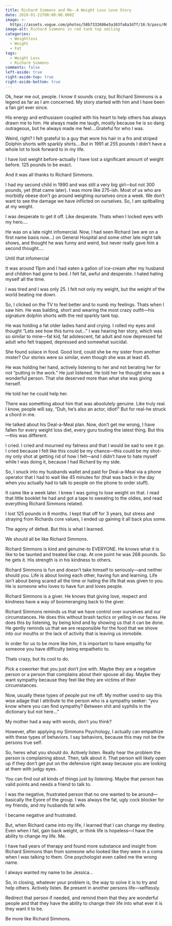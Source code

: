 ```yaml
---
title: Richard Simmons and Me--A Weight Loss Love Story
date: 2018-01-21T08:00:00.000Z
image: >-
  https://assets.vogue.com/photos/58b7332686e5a103fa8a3d7f/16:9/pass/00-social-richard-simmons-news.jpg
image-alt: Richard Simmons in red tank top smiling
categories:
  - Weightloss
  - Weight
  - Fat
tags:
  - Weight Loss
  - Richard Simmons
comments: false
left-aside: true
right-aside-top: true
right-aside-bottom: true
---
```

Ok, hear me out, people.  I know it sounds crazy, but Richard Simmons is a legend as far as I am concerned. My story started with him and I have been a fan girl ever since.



His energy and enthusiasm coupled with his heart to help others has always drawn me to him.  He always made me laugh, mostly because he is so dang outrageous, but he always made me feel….Grateful for who I was.



Weird, right?  I felt grateful to a guy that wore his hair in a fro and striped Dolphin shorts with sparkly shirts….But in 1991 at 255 pounds I didn’t have a whole lot to look forward to in my life.



I have lost weight before-actually I have lost a significant amount of weight before.  125 pounds to be exact.  



And it was all thanks to Richard Simmons.



I had my second child in 1990 and was still a very big girl—but not 300 pounds, yet (that came later).  I was more like 275-ish.  Most of us who are morbidly obese don’t go around weighing ourselves once a week.  We don’t want to see the damage we have inflicted on ourselves.  So, I am spitballing at my weight.



I was desperate to get it off.  Like desperate.  Thats when I locked eyes with my hero….



He was on a late night infomercial.  Now, I had seen Richard (we are on a first name basis now…) on General Hospital and some other late night talk shows, and thought he was funny and weird, but never really gave him a second thought….



Until that infomercial



It was around 11pm and I had eaten a gallon of ice-cream after my husband and children had gone to bed.  I felt fat, awful and desperate.  I hated hating myself all the time.



I was tired and I was only 25. I felt not only my weight, but the weight of the world beating me down.  



So, I clicked on the TV to feel better and to numb my feelings.  Thats when I saw him.  He was balding, short and wearing the most crazy outfit—his signature dolphin shorts with the red sparkly tank top.  



He was holding a fat older ladies hand and crying.  I rolled my eyes and thought “Lets see how this turns out…” I was hearing her story, which was so similar to mine—fat kid, fat adolescent, fat adult and now depressed fat adult who felt trapped, depressed and somewhat suicidal.



She found solace in food.  Good lord, could she be my sister from another mister?  Our stories were so similar, even though she was at least 45.



He was holding her hand, actively listening to her and not berating her for not “putting in the work.”  He just listened.  He told her he thought she was a wonderful person. That she deserved more than what she was giving herself.



 He told her he could help her.



There was something about him that was absolutely genuine.  Like truly real.  I know, people will say, “Duh, he’s also an actor, idiot!”  But for real-he struck a chord in me.  



He talked about his Deal-a-Meal plan. Now, don’t get me wrong, I have fallen for every weight loss diet, every guru touting the latest thing.  But this—this was different.



I cried. I cried and mourned my fatness and that I would be sad to see it go.  I cried because I felt like this could be my chance—this could be my shot-my only shot at getting rid of how I felt—and I didn’t have to hate myself while I was doing it, because I had Richard by my side.



So, I snuck into my husbands wallet and paid for Deal-a-Meal via a phone operator that I had to wait like 45 minutes for (that was back in the day when you actually had to talk to people on the phone to order stuff).  



It came like a week later.  I knew I was going to lose weight on that.  I read that little booklet he had and got a tape to sweating to the oldies, and read everything Richard Simmons related.  



I lost 125 pounds in 8 months.  I kept that off for 3 years, but stress and straying from Richards core values, I ended up gaining it all back plus some.  



The agony of defeat.  But this is what I learned.



We should all be like Richard Simmons.



Richard Simmons is kind and genuine-to EVERYONE. He knows what it is like to be taunted and treated like crap.  At one point he was 268 pounds.  So he gets it. His strength is in his kindness to others.

Richard Simmons is fun and doesn’t take himself to seriously—and neither should you.  Life is about loving each other, having fun and learning.  Life isn’t about being scared all the time or hating the life that was given to you. He is someone who loves to have fun and loves people.  

Richard Simmons is a giver.  He knows that giving love, respect and kindness have a way of boomeranging back to the giver.  

Richard Simmons reminds us that we have control over ourselves and our circumstances.  He does this without brash tactics or yelling in our faces.  He does this by listening, by being kind and by showing us that it can be done.  He gently reminds us that we are responsible for the food that we shove into our mouths or the lack of activity that is leaving us immobile.  



In order for us to be more like him, it is important to have empathy for someone you have difficulty being empathetic to.



Thats crazy, but its cool to do.



Pick a coworker that you just don’t jive with. Maybe they are a negative person or a person that  complains about their spouse all day.  Maybe they want sympathy because they feel like they are victims of their circumstances.



Now, usually these types of people  put me off.  My mother used to say this wise adage that I attribute to the person who is a sympathy seeker:  “you know where you can find sympathy?  Between shit and syphilis in the dictionary but not here…”  



My mother had a way with words, don’t you think?



However, after applying my Simmons Psychology, I actually can empathize with these types of behaviors.  I say behaviors, because this may not be the persons true self.  



So, heres what you should do. Actively listen. Really hear the problem the person is complaining about. Then, talk about it. That person will likely open up if they don’t get put on the defensive right away because you are looking at them with judgy eyes.  



You can find out all kinds of things just by listening. Maybe that person has valid points and needs a friend to talk to.  



I was the negative, frustrated person that no one wanted to be around—basically the Eyore of the group.  I was always the fat, ugly cock blocker for my friends, and my husbands fat wife.  



I became negative and frustrated.  



But, when Richard came into my life, I learned that I can change my destiny.  Even when I fail, gain back weight, or think life is hopeless—I have the ability to change my life. Me.  



I have had years of therapy and found more substance and insight from Richard Simmons than from someone who looked like they were in a coma when I was talking to them. One psychologist even called me the wrong name.  



I always wanted my name to be Jessica…



So, in closing, whatever your problem is, the way to solve it is to try and help others.  Actively listen.  Be present in another persons life—selflessly.



Redirect that person if needed, and remind them that they are wonderful people and that they have the ability to change their life into what ever it is they want it to be.  



Be more like Richard Simmons.
